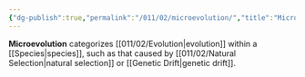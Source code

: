 ```yaml
---
{"dg-publish":true,"permalink":"/011/02/microevolution/","title":"Microevolution","tags":["BIOL422"],"noteIcon":"1","created":"2024-09-26T13:45:04.103-07:00","updated":"2024-09-26T15:21:14.322-07:00"}
---
```


**Microevolution** categorizes [[011/02/Evolution\|evolution]] within a [[Species\|species]], such as that caused by [[011/02/Natural Selection\|natural selection]] or [[Genetic Drift\|genetic drift]].